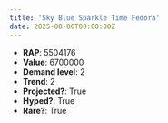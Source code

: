 ```yaml
---
title: 'Sky Blue Sparkle Time Fedora'
date: 2025-08-06T00:00:00Z
---
```

- **RAP**: 5504176
- **Value**: 6700000
- **Demand level**: 2
- **Trend**: 2
- **Projected?**: True
- **Hyped?**: True
- **Rare?**: True
